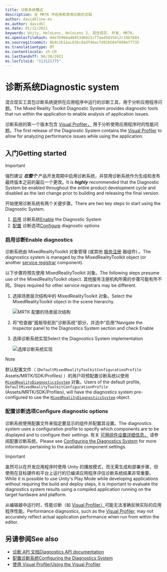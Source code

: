 ```yaml
---
title: 诊断系统概述
description: 在 MRTK 中启用和禁用诊断的文档
author: davidkline-ms
ms.author: davidkl
ms.date: 01/12/2021
keywords: Unity, HoloLens, HoloLens 2, 混合现实, 开发, MRTK,
ms.openlocfilehash: 0de7b904a48453d6021cf7aed5835412c19b7884
ms.sourcegitcommit: 8b4c2b1aac83bc8adf46acfd92b564f899ef7735
ms.translationtype: MT
ms.contentlocale: zh-CN
ms.lasthandoff: 06/30/2021
ms.locfileid: "113121775"
---
```

# <a name="diagnostic-system"></a><span data-ttu-id="c0f47-104">诊断系统</span><span class="sxs-lookup"><span data-stu-id="c0f47-104">Diagnostic system</span></span>

<span data-ttu-id="c0f47-105">混合现实工具包诊断系统提供在应用程序中运行的诊断工具，用于分析应用程序问题。</span><span class="sxs-lookup"><span data-stu-id="c0f47-105">The Mixed Reality Toolkit Diagnostic System provides diagnostic tools that run within the application to enable analysis of application issues.</span></span>

<span data-ttu-id="c0f47-106">诊断系统的第一个版本包含 [Visual Profiler，](using-visual-profiler.md) 用于分析使用应用程序时的性能问题。</span><span class="sxs-lookup"><span data-stu-id="c0f47-106">The first release of the Diagnostic System contains the [Visual Profiler](using-visual-profiler.md) to allow for analyzing performance issues while using the application.</span></span>

## <a name="getting-started"></a><span data-ttu-id="c0f47-107">入门</span><span class="sxs-lookup"><span data-stu-id="c0f47-107">Getting started</span></span>

> [!IMPORTANT]
> <span data-ttu-id="c0f47-108">强烈建议 **_在整个_** 产品开发周期中启用诊断系统，并禁用诊断系统作为生成和发布最终版本之前的最后一个更改。</span><span class="sxs-lookup"><span data-stu-id="c0f47-108">It is **_highly_** recommended that the Diagnostic System be enabled throughout the entire product development cycle and disabled as the last change prior to building and releasing the final version.</span></span>

<span data-ttu-id="c0f47-109">开始使用诊断系统有两个关键步骤。</span><span class="sxs-lookup"><span data-stu-id="c0f47-109">There are two key steps to start using the Diagnostic System.</span></span>

1. <span data-ttu-id="c0f47-110">[启用](#enable-diagnostics) 诊断系统</span><span class="sxs-lookup"><span data-stu-id="c0f47-110">[Enable](#enable-diagnostics) the Diagnostic System</span></span>
2. <span data-ttu-id="c0f47-111">[配置](#configure-diagnostic-options) 诊断选项</span><span class="sxs-lookup"><span data-stu-id="c0f47-111">[Configure](#configure-diagnostic-options) diagnostic options</span></span>

### <a name="enable-diagnostics"></a><span data-ttu-id="c0f47-112">启用诊断</span><span class="sxs-lookup"><span data-stu-id="c0f47-112">Enable diagnostics</span></span>

<span data-ttu-id="c0f47-113">诊断系统由 MixedRealityToolkit 对象管理 (或其他 [服务注册](xref:Microsoft.MixedReality.Toolkit.IMixedRealityServiceRegistrar) 器组件) 。</span><span class="sxs-lookup"><span data-stu-id="c0f47-113">The diagnostics system is managed by the MixedRealityToolkit object (or another [service registrar](xref:Microsoft.MixedReality.Toolkit.IMixedRealityServiceRegistrar) component).</span></span>

<span data-ttu-id="c0f47-114">以下步骤将预先使用 MixedRealityToolkit 对象。</span><span class="sxs-lookup"><span data-stu-id="c0f47-114">The following steps presume use of the MixedRealityToolkit object.</span></span> <span data-ttu-id="c0f47-115">其他服务注册机构所需的步骤可能有所不同。</span><span class="sxs-lookup"><span data-stu-id="c0f47-115">Steps required for other service registrars may be different.</span></span>

1. <span data-ttu-id="c0f47-116">选择场景层次结构中的 MixedRealityToolkit 对象。</span><span class="sxs-lookup"><span data-stu-id="c0f47-116">Select the MixedRealityToolkit object in the scene hierarchy.</span></span>

    ![MRTK 配置的场景层次结构](../images/MRTK_ConfiguredHierarchy.png)

1. <span data-ttu-id="c0f47-118">将"检查器"面板导航到"诊断系统"部分，并选中"启用"</span><span class="sxs-lookup"><span data-stu-id="c0f47-118">Navigate the Inspector panel to the Diagnostics System section and check Enable</span></span>
1. <span data-ttu-id="c0f47-119">选择诊断系统实现</span><span class="sxs-lookup"><span data-stu-id="c0f47-119">Select the Diagnostics System implementation</span></span>

    ![选择诊断系统实现](../images/diagnostics/DiagnosticsSelectSystemType.png)

> [!NOTE]
> <span data-ttu-id="c0f47-121">默认配置文件（ (`DefaultMixedRealityToolkitConfigurationProfile` Assets/MRTK/SDK/Profiles) ）的用户将预配置诊断系统以使用 [`MixedRealityDiagnosticsSystem`](xref:Microsoft.MixedReality.Toolkit.Diagnostics.MixedRealityDiagnosticsSystem) 对象。</span><span class="sxs-lookup"><span data-stu-id="c0f47-121">Users of the default profile, `DefaultMixedRealityToolkitConfigurationProfile` (Assets/MRTK/SDK/Profiles), will have the diagnostics system pre-configured to use the [`MixedRealityDiagnosticsSystem`](xref:Microsoft.MixedReality.Toolkit.Diagnostics.MixedRealityDiagnosticsSystem) object.</span></span>

### <a name="configure-diagnostic-options"></a><span data-ttu-id="c0f47-122">配置诊断选项</span><span class="sxs-lookup"><span data-stu-id="c0f47-122">Configure diagnostic options</span></span>

<span data-ttu-id="c0f47-123">诊断系统使用配置文件来指定要显示的组件并配置其设置。</span><span class="sxs-lookup"><span data-stu-id="c0f47-123">The diagnostics system uses a configuration profile to specify which components are to be displayed and to configure their settings.</span></span> <span data-ttu-id="c0f47-124">有关 [可用组件设置详细信息，](configuring-diagnostics.md) 请参阅配置诊断系统。</span><span class="sxs-lookup"><span data-stu-id="c0f47-124">Please see [Configuring the Diagnostics System](configuring-diagnostics.md) for more information pertaining to the available component settings.</span></span>

> [!IMPORTANT]
> <span data-ttu-id="c0f47-125">虽然可以在开发应用程序时使用 Unity 的播放模式，而无需生成和部署步骤，但使用在目标硬件和平台上运行的已编译应用程序评估诊断系统结果非常重要。</span><span class="sxs-lookup"><span data-stu-id="c0f47-125">While it is possible to use Unity's Play Mode while developing applications without requiring the build and deploy steps, it is important to evaluate the diagnostics system results using a compiled application running on the target hardware and platform.</span></span>
>
> <span data-ttu-id="c0f47-126">从编辑器中运行时，性能诊断（如 [Visual Profiler）](using-visual-profiler.md)可能无法准确反映实际的应用程序性能。</span><span class="sxs-lookup"><span data-stu-id="c0f47-126">Performance diagnostics, such as the [Visual Profiler](using-visual-profiler.md), may not accurately reflect actual application performance when run from within the editor.</span></span>

## <a name="see-also"></a><span data-ttu-id="c0f47-127">另请参阅</span><span class="sxs-lookup"><span data-stu-id="c0f47-127">See also</span></span>

- [<span data-ttu-id="c0f47-128">诊断 API 文档</span><span class="sxs-lookup"><span data-stu-id="c0f47-128">Diagnostics API documentation</span></span>](xref:Microsoft.MixedReality.Toolkit.Diagnostics)
- [<span data-ttu-id="c0f47-129">配置诊断系统</span><span class="sxs-lookup"><span data-stu-id="c0f47-129">Configuring the Diagnostics System</span></span>](configuring-diagnostics.md)
- [<span data-ttu-id="c0f47-130">使用 Visual Profiler</span><span class="sxs-lookup"><span data-stu-id="c0f47-130">Using the Visual Profiler</span></span>](using-visual-profiler.md)
